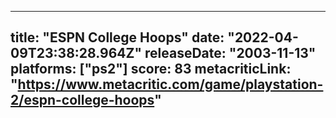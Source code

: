 
---
title: "ESPN College Hoops"
date: "2022-04-09T23:38:28.964Z"
releaseDate: "2003-11-13"
platforms: ["ps2"]
score: 83
metacriticLink: "https://www.metacritic.com/game/playstation-2/espn-college-hoops"
---
